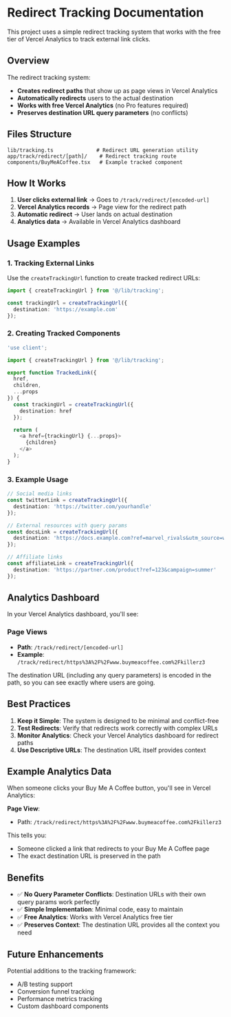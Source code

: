 # Redirect Tracking Documentation

This project uses a simple redirect tracking system that works with the free tier of Vercel Analytics to track external link clicks.

## Overview

The redirect tracking system:
- **Creates redirect paths** that show up as page views in Vercel Analytics
- **Automatically redirects** users to the actual destination
- **Works with free Vercel Analytics** (no Pro features required)
- **Preserves destination URL query parameters** (no conflicts)

## Files Structure

```
lib/tracking.ts              # Redirect URL generation utility
app/track/redirect/[path]/    # Redirect tracking route
components/BuyMeACoffee.tsx   # Example tracked component
```

## How It Works

1. **User clicks external link** → Goes to `/track/redirect/[encoded-url]`
2. **Vercel Analytics records** → Page view for the redirect path
3. **Automatic redirect** → User lands on actual destination
4. **Analytics data** → Available in Vercel Analytics dashboard

## Usage Examples

### 1. Tracking External Links

Use the `createTrackingUrl` function to create tracked redirect URLs:

```typescript
import { createTrackingUrl } from '@/lib/tracking';

const trackingUrl = createTrackingUrl({
  destination: 'https://example.com'
});
```

### 2. Creating Tracked Components

```typescript
'use client';

import { createTrackingUrl } from '@/lib/tracking';

export function TrackedLink({ 
  href, 
  children, 
  ...props 
}) {
  const trackingUrl = createTrackingUrl({
    destination: href
  });

  return (
    <a href={trackingUrl} {...props}>
      {children}
    </a>
  );
}
```

### 3. Example Usage

```typescript
// Social media links
const twitterLink = createTrackingUrl({
  destination: 'https://twitter.com/yourhandle'
});

// External resources with query params
const docsLink = createTrackingUrl({
  destination: 'https://docs.example.com?ref=marvel_rivals&utm_source=website'
});

// Affiliate links
const affiliateLink = createTrackingUrl({
  destination: 'https://partner.com/product?ref=123&campaign=summer'
});
```

## Analytics Dashboard

In your Vercel Analytics dashboard, you'll see:

### Page Views
- **Path**: `/track/redirect/[encoded-url]`
- **Example**: `/track/redirect/https%3A%2F%2Fwww.buymeacoffee.com%2Fkillerz3`

The destination URL (including any query parameters) is encoded in the path, so you can see exactly where users are going.

## Best Practices

1. **Keep it Simple**: The system is designed to be minimal and conflict-free
2. **Test Redirects**: Verify that redirects work correctly with complex URLs
3. **Monitor Analytics**: Check your Vercel Analytics dashboard for redirect paths
4. **Use Descriptive URLs**: The destination URL itself provides context

## Example Analytics Data

When someone clicks your Buy Me A Coffee button, you'll see in Vercel Analytics:

**Page View**:
- Path: `/track/redirect/https%3A%2F%2Fwww.buymeacoffee.com%2Fkillerz3`

This tells you:
- Someone clicked a link that redirects to your Buy Me A Coffee page
- The exact destination URL is preserved in the path

## Benefits

- ✅ **No Query Parameter Conflicts**: Destination URLs with their own query params work perfectly
- ✅ **Simple Implementation**: Minimal code, easy to maintain
- ✅ **Free Analytics**: Works with Vercel Analytics free tier
- ✅ **Preserves Context**: The destination URL provides all the context you need

## Future Enhancements

Potential additions to the tracking framework:
- A/B testing support
- Conversion funnel tracking
- Performance metrics tracking
- Custom dashboard components 